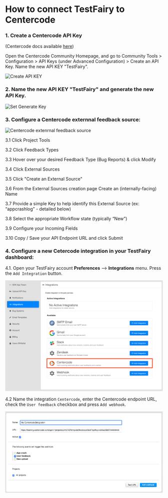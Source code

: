 # How to connect TestFairy to Centercode

### 1. Create a Centercode API Key

(Centercode docs available [here](https://help.centercode.com/send-testfairy-feedback-to-centercode))

Open the Centercode Community Homepage, and go to Community Tools > Configuration > API Keys (under Advanced Configuration)   > Create an API Key. Name the new API KEY "TestFairy".
  
  ![Create API KEY](/img/bug-tracking/centercode1.png)

### 2. Name the new API KEY "TestFairy" and generate the new API Key.

  ![Set Generate Key](/img/bug-tracking/centercode2.png)

### 3. Configure a Centercode externnal feedback source:

  ![Centercode extenrnal feedback source](/img/bug-tracking/centercode3a.png)
  
  3.1 Click Project Tools
  
  3.2 Click Feedback Types
  
  3.3 Hover over your desired Feedback Type (Bug Reports) & click Modify
  
  3.4 Click External Sources
  
  3.5 Click "Create an External Source" 
  
  3.6 From the External Sources creation page Create an (internally-facing) Name
  
  3.7 Provide a simple Key to help identify this External Source  (ex: “appcrashlog” - detailed below)
  
  3.8 Select the appropriate Workflow state (typically “New”)
  
  3.9 Configure your Incoming Fields
  
  3.10 Copy / Save your API Endpoint URL and click Submit

### 4. Configure a new Cetercode integration in your TestFairy dashboard: 

  4.1. Open your TestFairy account **Preferences** --> **Integrations** menu. Press the `Add Integration` button.

  ![Create webhook](/img/integrations/centercode/centercode-int-1.png)

  4.2 Name the integration `Centercode`, enter the Centercode endpoint URL, check the `User feedback` checkbox and press `Add webhook`.

  ![Create webhook](/img/integrations/centercode/centercode-int-2.png)
  


